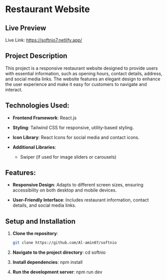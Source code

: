# Restaurant Website

## Live Preview
Live Link: https://softnio7.netlify.app/

## Project Description
This project is a responsive restaurant website designed to provide users with essential information, such as opening hours, contact details, address, and social media links. The website features an elegant design to enhance the user experience and make it easy for customers to navigate and interact.

## Technologies Used: 

- **Frontend Framework**: React.js

- **Styling**: Tailwind CSS for responsive, utility-based styling.

- **Icon Library**: React Icons for social media and contact icons.

- **Additional Libraries**: 
  - Swiper (if used for image sliders or carousels)

## Features: 
- **Responsive Design**: Adapts to different screen sizes, ensuring accessibility on both desktop and mobile devices.

- **User-Friendly Interface**: Includes restaurant information, contact details, and social media links.

## Setup and Installation
1. **Clone the repository**:
   ```bash
   git clone https://github.com/Al-amin07/softnio

2. **Navigate to the project directory**: 
cd softnio

3. **Install dependencies**:
npm install

4. **Run the development server**: 
npm run dev
